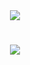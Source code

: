 <div align="center"> <img src="https://github-readme-stats.vercel.app/api/top-langs/?username=RWGLQJ&hide_title=true&hide_border=true&layout=compact&langs_count=6&text_color=000&icon_color=fff&bg_color=0,52fa5a,4dfcff,c64dff&theme=graywhite" /> </div>
<h1 align="center"> <a href="https://sunguoqi.com/"> <img src="https://readme-typing-svg.herokuapp.com/?lines=console.log(%22Hello%2C%20World!%22);Yeach同学祝您今天愉快!&center=true&size=27"> </a> </h1>

